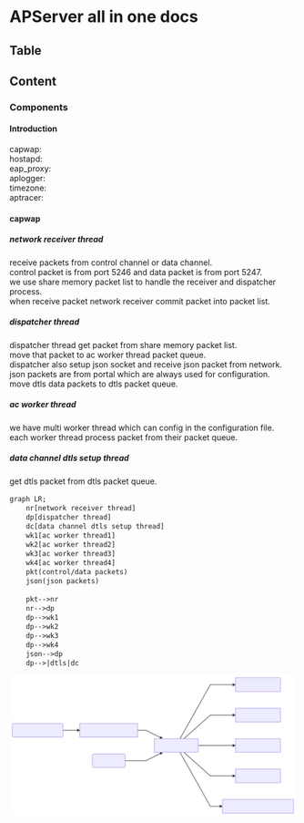# APServer all in one docs

## Table

## Content

### Components

#### Introduction

capwap:  
hostapd:  
eap_proxy:  
aplogger:  
timezone:  
aptracer:

#### capwap

##### network receiver thread

receive packets from control channel or data channel.  
control packet is from port 5246 and data packet is from port 5247.  
we use share memory packet list to handle the receiver and dispatcher process.  
when receive packet network receiver commit packet into packet list.

##### dispatcher thread

dispatcher thread get packet from share memory packet list.  
move that packet to ac worker thread packet queue.  
dispatcher also setup json socket and receive json packet from network.  
json packets are from portal which are always used for configuration.  
move dtls data packets to dtls packet queue.

##### ac worker thread

we have multi worker thread which can config in the configuration file.  
each worker thread process packet from their packet queue.

##### data channel dtls setup thread

get dtls packet from dtls packet queue.

```mermaid
graph LR;
    nr[network receiver thread]
    dp[dispatcher thread]
    dc[data channel dtls setup thread]
    wk1[ac worker thread1]
    wk2[ac worker thread2]
    wk3[ac worker thread3]
    wk4[ac worker thread4]
    pkt(control/data packets)
    json(json packets)

    pkt-->nr
    nr-->dp
    dp-->wk1
    dp-->wk2
    dp-->wk3
    dp-->wk4
    json-->dp
    dp-->|dtls|dc
```

![capwap](capwap.svg)
